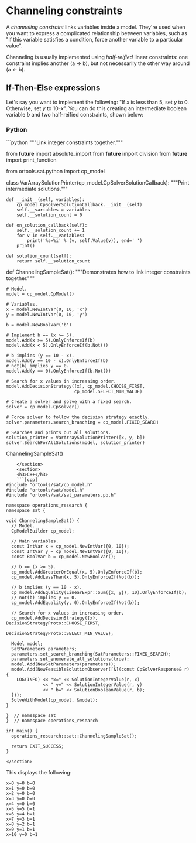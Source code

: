 # Channeling constraints

A *channeling constraint* links variables inside a model. They're used when you
want to express a complicated relationship between variables, such as "if this
variable satisfies a condition, force another variable to a particular value".

Channeling is usually implemented using *half-reified* linear constraints: one
constraint implies another (a &rarr; b), but not necessarily the other way
around (a &larr; b).

## If-Then-Else expressions

Let's say you want to implement the following: "If *x* is less than 5, set *y*
to 0. Otherwise, set *y* to 10-*x*". You can do this creating an intermediate
boolean variable *b* and two half-reified constraints, shown below:

<div class="ds-selector-tabs">
    <section>
    <h3>Python</h3>
```python
"""Link integer constraints together."""

from __future__ import absolute_import
from __future__ import division
from __future__ import print_function

from ortools.sat.python import cp_model


class VarArraySolutionPrinter(cp_model.CpSolverSolutionCallback):
    """Print intermediate solutions."""

    def __init__(self, variables):
        cp_model.CpSolverSolutionCallback.__init__(self)
        self.__variables = variables
        self.__solution_count = 0

    def on_solution_callback(self):
        self.__solution_count += 1
        for v in self.__variables:
            print('%s=%i' % (v, self.Value(v)), end=' ')
        print()

    def solution_count(self):
        return self.__solution_count


def ChannelingSampleSat():
    """Demonstrates how to link integer constraints together."""

    # Model.
    model = cp_model.CpModel()

    # Variables.
    x = model.NewIntVar(0, 10, 'x')
    y = model.NewIntVar(0, 10, 'y')

    b = model.NewBoolVar('b')

    # Implement b == (x >= 5).
    model.Add(x >= 5).OnlyEnforceIf(b)
    model.Add(x < 5).OnlyEnforceIf(b.Not())

    # b implies (y == 10 - x).
    model.Add(y == 10 - x).OnlyEnforceIf(b)
    # not(b) implies y == 0.
    model.Add(y == 0).OnlyEnforceIf(b.Not())

    # Search for x values in increasing order.
    model.AddDecisionStrategy([x], cp_model.CHOOSE_FIRST,
                              cp_model.SELECT_MIN_VALUE)

    # Create a solver and solve with a fixed search.
    solver = cp_model.CpSolver()

    # Force solver to follow the decision strategy exactly.
    solver.parameters.search_branching = cp_model.FIXED_SEARCH

    # Searches and prints out all solutions.
    solution_printer = VarArraySolutionPrinter([x, y, b])
    solver.SearchForAllSolutions(model, solution_printer)


ChannelingSampleSat()
```
    </section>
    <section>
    <h3>C++</h3>
    ```[cpp]
#include "ortools/sat/cp_model.h"
#include "ortools/sat/model.h"
#include "ortools/sat/sat_parameters.pb.h"

namespace operations_research {
namespace sat {

void ChannelingSampleSat() {
  // Model.
  CpModelBuilder cp_model;

  // Main variables.
  const IntVar x = cp_model.NewIntVar({0, 10});
  const IntVar y = cp_model.NewIntVar({0, 10});
  const BoolVar b = cp_model.NewBoolVar();

  // b == (x >= 5).
  cp_model.AddGreaterOrEqual(x, 5).OnlyEnforceIf(b);
  cp_model.AddLessThan(x, 5).OnlyEnforceIf(Not(b));

  // b implies (y == 10 - x).
  cp_model.AddEquality(LinearExpr::Sum({x, y}), 10).OnlyEnforceIf(b);
  // not(b) implies y == 0.
  cp_model.AddEquality(y, 0).OnlyEnforceIf(Not(b));

  // Search for x values in increasing order.
  cp_model.AddDecisionStrategy({x}, DecisionStrategyProto::CHOOSE_FIRST,
                               DecisionStrategyProto::SELECT_MIN_VALUE);

  Model model;
  SatParameters parameters;
  parameters.set_search_branching(SatParameters::FIXED_SEARCH);
  parameters.set_enumerate_all_solutions(true);
  model.Add(NewSatParameters(parameters));
  model.Add(NewFeasibleSolutionObserver([&](const CpSolverResponse& r) {
    LOG(INFO) << "x=" << SolutionIntegerValue(r, x)
              << " y=" << SolutionIntegerValue(r, y)
              << " b=" << SolutionBooleanValue(r, b);
  }));
  SolveWithModel(cp_model, &model);
}

}  // namespace sat
}  // namespace operations_research

int main() {
  operations_research::sat::ChannelingSampleSat();

  return EXIT_SUCCESS;
}
```
    </section>

This displays the following:

```
x=0 y=0 b=0
x=1 y=0 b=0
x=2 y=0 b=0
x=3 y=0 b=0
x=4 y=0 b=0
x=5 y=5 b=1
x=6 y=4 b=1
x=7 y=3 b=1
x=8 y=2 b=1
x=9 y=1 b=1
x=10 y=0 b=1
```
